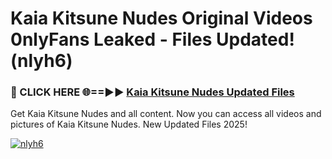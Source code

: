 # Kaia Kitsune Nudes Original Videos 0nlyFans Leaked - Files Updated! (nlyh6)

<h3>🔴 CLICK HERE 🌐==►► <a href="https://tinyurl.com/yrmya6cz" rel="nofollow">Kaia Kitsune Nudes Updated Files</a></h3>

Get Kaia Kitsune Nudes and all content. Now you can access all videos and pictures of Kaia Kitsune Nudes. New Updated Files 2025!

[![nlyh6](https://i.imgur.com/FMdXYCs.gif)](https://tinyurl.com/yrmya6cz)
